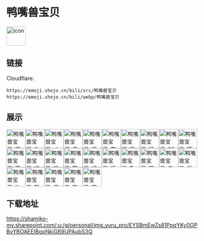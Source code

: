 # 鸭嘴兽宝贝
<img src="https://emoji.shojo.cn/bili/src/鸭嘴兽宝贝/icon.png" width="50" height="50" alt="icon">

## 链接
Cloudflare:
```
https://emoji.shojo.cn/bili/src/鸭嘴兽宝贝
https://emoji.shojo.cn/bili/webp/鸭嘴兽宝贝
```
## 展示
<img src="https://emoji.shojo.cn/bili/src/鸭嘴兽宝贝/鸭嘴兽宝贝-哦.png" width="50" height="50" alt="鸭嘴兽宝贝-哦"><img src="https://emoji.shojo.cn/bili/src/鸭嘴兽宝贝/鸭嘴兽宝贝-你真好.png" width="50" height="50" alt="鸭嘴兽宝贝-你真好"><img src="https://emoji.shojo.cn/bili/src/鸭嘴兽宝贝/鸭嘴兽宝贝-ok.png" width="50" height="50" alt="鸭嘴兽宝贝-ok"><img src="https://emoji.shojo.cn/bili/src/鸭嘴兽宝贝/鸭嘴兽宝贝-伤心.png" width="50" height="50" alt="鸭嘴兽宝贝-伤心"><img src="https://emoji.shojo.cn/bili/src/鸭嘴兽宝贝/鸭嘴兽宝贝-啧啧啧.png" width="50" height="50" alt="鸭嘴兽宝贝-啧啧啧"><img src="https://emoji.shojo.cn/bili/src/鸭嘴兽宝贝/鸭嘴兽宝贝-震惊.png" width="50" height="50" alt="鸭嘴兽宝贝-震惊"><img src="https://emoji.shojo.cn/bili/src/鸭嘴兽宝贝/鸭嘴兽宝贝-跳舞.png" width="50" height="50" alt="鸭嘴兽宝贝-跳舞"><img src="https://emoji.shojo.cn/bili/src/鸭嘴兽宝贝/鸭嘴兽宝贝-疑问.png" width="50" height="50" alt="鸭嘴兽宝贝-疑问"><img src="https://emoji.shojo.cn/bili/src/鸭嘴兽宝贝/鸭嘴兽宝贝-666.png" width="50" height="50" alt="鸭嘴兽宝贝-666"><img src="https://emoji.shojo.cn/bili/src/鸭嘴兽宝贝/鸭嘴兽宝贝-拜托啦.png" width="50" height="50" alt="鸭嘴兽宝贝-拜托啦"><img src="https://emoji.shojo.cn/bili/src/鸭嘴兽宝贝/鸭嘴兽宝贝-不想理你.png" width="50" height="50" alt="鸭嘴兽宝贝-不想理你"><img src="https://emoji.shojo.cn/bili/src/鸭嘴兽宝贝/鸭嘴兽宝贝-吃零食.png" width="50" height="50" alt="鸭嘴兽宝贝-吃零食"><img src="https://emoji.shojo.cn/bili/src/鸭嘴兽宝贝/鸭嘴兽宝贝-嘚瑟.png" width="50" height="50" alt="鸭嘴兽宝贝-嘚瑟"><img src="https://emoji.shojo.cn/bili/src/鸭嘴兽宝贝/鸭嘴兽宝贝-等撩.png" width="50" height="50" alt="鸭嘴兽宝贝-等撩"><img src="https://emoji.shojo.cn/bili/src/鸭嘴兽宝贝/鸭嘴兽宝贝-好气.png" width="50" height="50" alt="鸭嘴兽宝贝-好气"><img src="https://emoji.shojo.cn/bili/src/鸭嘴兽宝贝/鸭嘴兽宝贝-哼.png" width="50" height="50" alt="鸭嘴兽宝贝-哼"><img src="https://emoji.shojo.cn/bili/src/鸭嘴兽宝贝/鸭嘴兽宝贝-欺负我.png" width="50" height="50" alt="鸭嘴兽宝贝-欺负我"><img src="https://emoji.shojo.cn/bili/src/鸭嘴兽宝贝/鸭嘴兽宝贝-理我一下.png" width="50" height="50" alt="鸭嘴兽宝贝-理我一下"><img src="https://emoji.shojo.cn/bili/src/鸭嘴兽宝贝/鸭嘴兽宝贝-亲这里.png" width="50" height="50" alt="鸭嘴兽宝贝-亲这里"><img src="https://emoji.shojo.cn/bili/src/鸭嘴兽宝贝/鸭嘴兽宝贝-谢谢红包.png" width="50" height="50" alt="鸭嘴兽宝贝-谢谢红包"><img src="https://emoji.shojo.cn/bili/src/鸭嘴兽宝贝/鸭嘴兽宝贝-咋回事呀.png" width="50" height="50" alt="鸭嘴兽宝贝-咋回事呀"><img src="https://emoji.shojo.cn/bili/src/鸭嘴兽宝贝/鸭嘴兽宝贝-赞.png" width="50" height="50" alt="鸭嘴兽宝贝-赞"><img src="https://emoji.shojo.cn/bili/src/鸭嘴兽宝贝/鸭嘴兽宝贝-溜了.png" width="50" height="50" alt="鸭嘴兽宝贝-溜了"><img src="https://emoji.shojo.cn/bili/src/鸭嘴兽宝贝/鸭嘴兽宝贝-路过.png" width="50" height="50" alt="鸭嘴兽宝贝-路过"><img src="https://emoji.shojo.cn/bili/src/鸭嘴兽宝贝/鸭嘴兽宝贝-开饭.png" width="50" height="50" alt="鸭嘴兽宝贝-开饭">

## 下载地址

https://shamiko-my.sharepoint.com/:u:/g/personal/img_yuru_pro/EYSBmEwZs81PpqYKy0OPBvYBOAEEIBgpNkiGB9UPAubS3Q